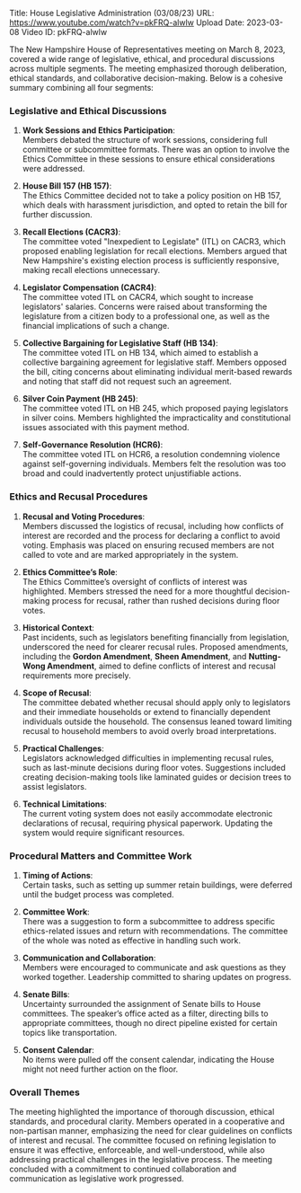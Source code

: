 Title: House Legislative Administration (03/08/23)
URL: https://www.youtube.com/watch?v=pkFRQ-alwlw
Upload Date: 2023-03-08
Video ID: pkFRQ-alwlw

The New Hampshire House of Representatives meeting on March 8, 2023, covered a wide range of legislative, ethical, and procedural discussions across multiple segments. The meeting emphasized thorough deliberation, ethical standards, and collaborative decision-making. Below is a cohesive summary combining all four segments:

### **Legislative and Ethical Discussions**

1. **Work Sessions and Ethics Participation**:  
   Members debated the structure of work sessions, considering full committee or subcommittee formats. There was an option to involve the Ethics Committee in these sessions to ensure ethical considerations were addressed.

2. **House Bill 157 (HB 157)**:  
   The Ethics Committee decided not to take a policy position on HB 157, which deals with harassment jurisdiction, and opted to retain the bill for further discussion.

3. **Recall Elections (CACR3)**:  
   The committee voted "Inexpedient to Legislate" (ITL) on CACR3, which proposed enabling legislation for recall elections. Members argued that New Hampshire's existing election process is sufficiently responsive, making recall elections unnecessary.

4. **Legislator Compensation (CACR4)**:  
   The committee voted ITL on CACR4, which sought to increase legislators' salaries. Concerns were raised about transforming the legislature from a citizen body to a professional one, as well as the financial implications of such a change.

5. **Collective Bargaining for Legislative Staff (HB 134)**:  
   The committee voted ITL on HB 134, which aimed to establish a collective bargaining agreement for legislative staff. Members opposed the bill, citing concerns about eliminating individual merit-based rewards and noting that staff did not request such an agreement.

6. **Silver Coin Payment (HB 245)**:  
   The committee voted ITL on HB 245, which proposed paying legislators in silver coins. Members highlighted the impracticality and constitutional issues associated with this payment method.

7. **Self-Governance Resolution (HCR6)**:  
   The committee voted ITL on HCR6, a resolution condemning violence against self-governing individuals. Members felt the resolution was too broad and could inadvertently protect unjustifiable actions.

### **Ethics and Recusal Procedures**

1. **Recusal and Voting Procedures**:  
   Members discussed the logistics of recusal, including how conflicts of interest are recorded and the process for declaring a conflict to avoid voting. Emphasis was placed on ensuring recused members are not called to vote and are marked appropriately in the system.

2. **Ethics Committee’s Role**:  
   The Ethics Committee’s oversight of conflicts of interest was highlighted. Members stressed the need for a more thoughtful decision-making process for recusal, rather than rushed decisions during floor votes.

3. **Historical Context**:  
   Past incidents, such as legislators benefiting financially from legislation, underscored the need for clearer recusal rules. Proposed amendments, including the **Gordon Amendment**, **Sheen Amendment**, and **Nutting-Wong Amendment**, aimed to define conflicts of interest and recusal requirements more precisely.

4. **Scope of Recusal**:  
   The committee debated whether recusal should apply only to legislators and their immediate households or extend to financially dependent individuals outside the household. The consensus leaned toward limiting recusal to household members to avoid overly broad interpretations.

5. **Practical Challenges**:  
   Legislators acknowledged difficulties in implementing recusal rules, such as last-minute decisions during floor votes. Suggestions included creating decision-making tools like laminated guides or decision trees to assist legislators.

6. **Technical Limitations**:  
   The current voting system does not easily accommodate electronic declarations of recusal, requiring physical paperwork. Updating the system would require significant resources.

### **Procedural Matters and Committee Work**

1. **Timing of Actions**:  
   Certain tasks, such as setting up summer retain buildings, were deferred until the budget process was completed.

2. **Committee Work**:  
   There was a suggestion to form a subcommittee to address specific ethics-related issues and return with recommendations. The committee of the whole was noted as effective in handling such work.

3. **Communication and Collaboration**:  
   Members were encouraged to communicate and ask questions as they worked together. Leadership committed to sharing updates on progress.

4. **Senate Bills**:  
   Uncertainty surrounded the assignment of Senate bills to House committees. The speaker’s office acted as a filter, directing bills to appropriate committees, though no direct pipeline existed for certain topics like transportation.

5. **Consent Calendar**:  
   No items were pulled off the consent calendar, indicating the House might not need further action on the floor.

### **Overall Themes**

The meeting highlighted the importance of thorough discussion, ethical standards, and procedural clarity. Members operated in a cooperative and non-partisan manner, emphasizing the need for clear guidelines on conflicts of interest and recusal. The committee focused on refining legislation to ensure it was effective, enforceable, and well-understood, while also addressing practical challenges in the legislative process. The meeting concluded with a commitment to continued collaboration and communication as legislative work progressed.
